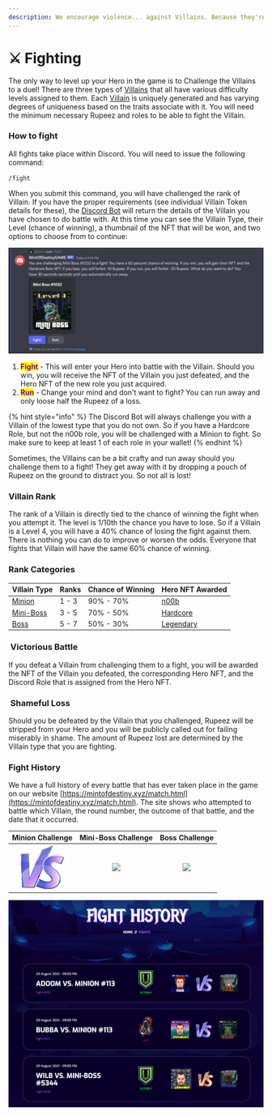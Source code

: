 ```yaml
---
description: We encourage violence... against Villains. Because they're bad.
---
```


# ⚔ Fighting

The only way to level up your Hero in the game is to Challenge the Villains to a duel! There are three types of [Villains](../tokens/villains/) that all have various difficulty levels assigned to them. Each [Villain](../tokens/villains/) is uniquely generated and has varying degrees of uniqueness based on the traits associate with it. You will need the minimum necessary Rupeez and roles to be able to fight the Villain.

### How to fight

All fights take place within Discord. You will need to issue the following command:

```
/fight
```

When you submit this command, you will have challenged the rank of Villain. If you have the proper requirements (see individual Villain Token details for these), the [Discord Bot](broken-reference) will return the details of the Villain you have chosen to do battle with. At this time you can see the Villain Type, their Level (chance of winning), a thumbnail of the NFT that will be won, and two options to choose from to continue:

![](<../.gitbook/assets/image (8).png>)

1. <mark style="color:purple;">**Fight**</mark> - This will enter your Hero into battle with the Villain. Should you win, you will receive the NFT of the Villain you just defeated, and the Hero NFT of the new role you just acquired.
2. <mark style="color:purple;">**Run**</mark> - Change your mind and don't want to fight? You can run away and only loose half the Rupeez of a loss.

{% hint style="info" %}
The Discord Bot will always challenge you with a Villain of the lowest type that you do not own. So if you have a Hardcore Role, but not the n00b role, you will be challenged with a Minion to fight. So make sure to keep at least 1 of each role in your wallet!
{% endhint %}

Sometimes, the Villains can be a bit crafty and run away should you challenge them to a fight! They get away with it by dropping a pouch of Rupeez on the ground to distract you. So not all is lost!

### Villain Rank

The rank of a Villain is directly tied to the chance of winning the fight when you attempt it. The level is 1/10th the chance you have to lose. So if a Villain is a Level 4, you will have a 40% chance of losing the fight against them. There is nothing you can do to improve or worsen the odds. Everyone that fights that Villain will have the same 60% chance of winning.

### Rank Categories

| Villain Type                                 | Ranks | Chance of Winning | Hero NFT Awarded                           |
| -------------------------------------------- | ----- | ----------------- | ------------------------------------------ |
| [Minion](../tokens/villains/minion.md)       | 1 - 3 | 90% - 70%         | [n00b](../tokens/heroes/n00b.md)           |
| [Mini-Boss](../tokens/villains/mini-boss.md) | 3 - 5 | 70% - 50%         | [Hardcore](../tokens/heroes/hardcore.md)   |
| [Boss](../tokens/villains/boss.md)           | 5 - 7 | 50% - 30%         | [Legendary](../tokens/heroes/legendary.md) |

### <img src="https://mintofdestiny.xyz/assets/img/others/win.png" alt="" data-size="line"> Victorious Battle

If you defeat a Villain from challenging them to a fight, you will be awarded the NFT of the Villain you defeated, the corresponding Hero NFT, and the Discord Role that is assigned from the Hero NFT.

### <img src="https://mintofdestiny.xyz/assets/img/others/lost.png" alt="" data-size="line"> Shameful Loss

Should you be defeated by the Villain that you challenged, Rupeez will be stripped from your Hero and you will be publicly called out for failing miserably in shame. The amount of Rupeez lost are determined by the Villain type that you are fighting.

### Fight History

We have a full history of every battle that has ever taken place in the game on our website [https://mintofdestiny.xyz/match.html](https://mintofdestiny.xyz/match.html). The site shows who attempted to battle which Villain, the round number, the outcome of that battle, and the date that it occurred.

|               Minion Challenge              |                       Mini-Boss Challenge                      |                         Boss Challenge                         |
| :-----------------------------------------: | :------------------------------------------------------------: | :------------------------------------------------------------: |
| ![](<../.gitbook/assets/image (3) (1).png>) | ![](https://mintofdestiny.xyz/assets/img/others/game-vs3.webp) | ![](https://mintofdestiny.xyz/assets/img/others/game-vs1.webp) |

![](<../.gitbook/assets/image (2) (1).png>)

